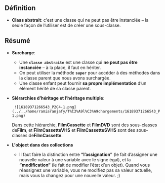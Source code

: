 ## Définition
- **Class abstrait**:
    c'est une classe qui ne peut pas être instanciée – la seule façon de l’utiliser est de créer une sous-classe.

  
## Résumé

- **Surcharge**:
  - Une **`classe abstraite`** est une classe qui **ne peut pas être instanciée** – à la place, il faut en hériter.
  - On peut utiliser la méthode **`super`** pour accéder à des méthodes dans la classe parent que nous avons surchargée.
  - Une classe enfant peut fournir **sa propre implémentation** d’un élément hérité de sa classe parent.

-  **Siérarchies d’héritage et l’héritage multiple**:
   
        ![16189371266543_P2C4-1.png](../../home/ramiaranjafy/T%C3%A9l%C3%A9chargements/16189371266543_P2C4-1.png)
    
   Dans cette hiérarchie,  **FilmCassette**  et  **FilmDVD**  sont des sous-classes de**Film**, et  **FilmCassetteVHS**  et  **FilmCassetteSVHS**  sont des sous-classes de**FilmCassette**.

- **L'object dans des collections**

    - Il faut faire la distinction entre **“l’assignation”** (le fait d’assigner une nouvelle valeur à une variable avec le signe égal), et la **“modification”** (le fait de modifier l’état d’un objet). Quand vous réassignez une variable, vous ne modifiez pas sa valeur actuelle, mais vous la changez pour une nouvelle valeur. ;)


    
     